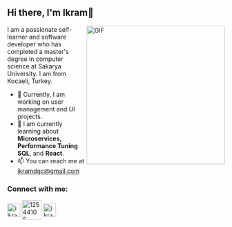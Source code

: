   ## Hi there, I'm Ikram👋


  <img align="right" alt="GIF" width="320" src="https://i.pinimg.com/originals/e4/26/70/e426702edf874b181aced1e2fa5c6cde.gif" />

 
 I am a passionate self-learner and software developer who has completed a master's degree in computer science at Sakarya University. 
 I am from Kocaeli, Turkey.

- 🔭 Currently, I am working on user management and UI projects.
- 🌱 I am currently learning about **Microservices, Performance Tuning SQL**, and **React**.
- 📫 You can reach me at ikramdgc@gmail.com

<h3 align="left">Connect with me:</h3>
<p align="left">
<a href="https://linkedin.com/in/ikramdagci" target="_blank" rel="noopener noreferrer"><img align="center" src="https://www.linkedin.com/favicon.ico" alt="ikramdagci" height="30" width="30" /></a>
<a href="https://stackoverflow.com/users/14920086/idg" target="blank"><img align="center" src="https://upload.wikimedia.org/wikipedia/commons/thumb/e/ef/Stack_Overflow_icon.svg/768px-Stack_Overflow_icon.svg.png" alt="12544106" height="45" width="45" /></a>
<a href="https://instagram.com/ikramdagci" target="blank"><img align="center" src="https://upload.wikimedia.org/wikipedia/commons/thumb/e/e7/Instagram_logo_2016.svg/1200px-Instagram_logo_2016.svg.png" alt="ikramdagci" height="30" width="30" /></a>




